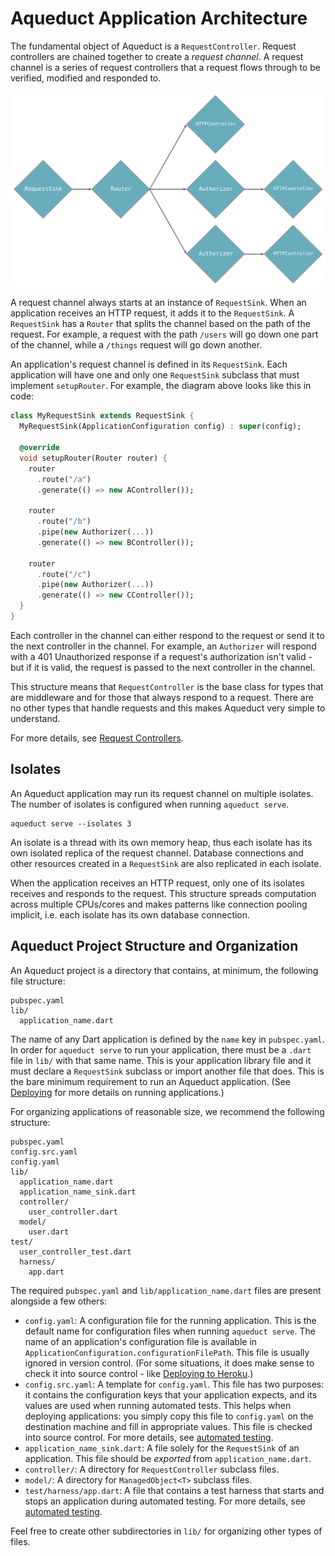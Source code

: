 # Aqueduct Application Architecture

The fundamental object of Aqueduct is a `RequestController`. Request controllers are chained together to create a *request channel*. A request channel is a series of request controllers that a request flows through to be verified, modified and responded to.

![Structure](../img/structure.png)

A request channel always starts at an instance of `RequestSink`. When an application receives an HTTP request, it adds it to the `RequestSink`. A `RequestSink` has a `Router` that splits the channel based on the path of the request. For example, a request with the path `/users` will go down one part of the channel, while a `/things` request will go down another.

An application's request channel is defined in its `RequestSink`. Each application will have one and only one `RequestSink` subclass that must implement `setupRouter`. For example, the diagram above looks like this in code:

```dart
class MyRequestSink extends RequestSink {
  MyRequestSink(ApplicationConfiguration config) : super(config);

  @override
  void setupRouter(Router router) {
    router
      .route("/a")
      .generate(() => new AController());

    router
      .route("/b")
      .pipe(new Authorizer(...))
      .generate(() => new BController());

    router
      .route("/c")
      .pipe(new Authorizer(...))
      .generate(() => new CController());      
  }
}
```

Each controller in the channel can either respond to the request or send it to the next controller in the channel. For example, an `Authorizer` will respond with a 401 Unauthorized response if a request's authorization isn't valid - but if it is valid, the request is passed to the next controller in the channel.

This structure means that `RequestController` is the base class for types that are middleware and for those that always respond to a request. There are no other types that handle requests and this makes Aqueduct very simple to understand.

For more details, see [Request Controllers](request_controller.md).

## Isolates

An Aqueduct application may run its request channel on multiple isolates. The number of isolates is configured when running `aqueduct serve`.

```
aqueduct serve --isolates 3
```

An isolate is a thread with its own memory heap, thus each isolate has its own isolated replica of the request channel. Database connections and other resources created in a `RequestSink` are also replicated in each isolate.

When the application receives an HTTP request, only one of its isolates receives and responds to the request. This structure spreads computation across multiple CPUs/cores and makes patterns like connection pooling implicit, i.e. each isolate has its own database connection.

## Aqueduct Project Structure and Organization

An Aqueduct project is a directory that contains, at minimum, the following file structure:

```
pubspec.yaml
lib/
  application_name.dart
```

The name of any Dart application is defined by the `name` key in `pubspec.yaml`. In order for `aqueduct serve` to run your application, there must be a `.dart` file in `lib/` with that same name. This is your application library file and it must declare a `RequestSink` subclass or import another file that does. This is the bare minimum requirement to run an Aqueduct application. (See [Deploying](../deploy/overview.md) for more details on running applications.)

For organizing applications of reasonable size, we recommend the following structure:

```
pubspec.yaml
config.src.yaml
config.yaml
lib/
  application_name.dart
  application_name_sink.dart  
  controller/
    user_controller.dart
  model/
    user.dart
test/
  user_controller_test.dart
  harness/
    app.dart
```

The required `pubspec.yaml` and `lib/application_name.dart` files are present alongside a few others:

- `config.yaml`: A configuration file for the running application. This is the default name for configuration files when running `aqueduct serve`. The name of an application's configuration file is available in `ApplicationConfiguration.configurationFilePath`. This file is usually ignored in version control. (For some situations, it does make sense to check it into source control - like [Deploying to Heroku](../deploy/heroku.md).)
- `config.src.yaml`: A template for `config.yaml`. This file has two purposes: it contains the configuration keys that your application expects, and its values are used when running automated tests. This helps when deploying applications: you simply copy this file to `config.yaml` on the destination machine and fill in appropriate values. This file is checked into source control. For more details, see [automated testing](../testing/overview).
- `application_name_sink.dart`: A file solely for the `RequestSink` of an application. This file should be *exported* from `application_name.dart`.
- `controller/`: A directory for `RequestController` subclass files.
- `model/`: A directory for `ManagedObject<T>` subclass files.
- `test/harness/app.dart`: A file that contains a test harness that starts and stops an application during automated testing. For more details, see [automated testing](../testing/overview).

Feel free to create other subdirectories in `lib/` for organizing other types of files.

